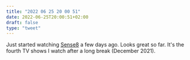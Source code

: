```yaml
---
title: "2022 06 25 20 00 51"
date: 2022-06-25T20:00:51+02:00
draft: false
type: "tweet"
---
```


Just started watching [Sense8](https://en.wikipedia.org/wiki/Sense8) a few days ago. Looks great so far. It's the fourth TV shows I watch after a long break (December 2021).
